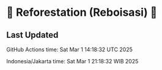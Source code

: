 
# 🌳 Reforestation (Reboisasi) 🌲

## Last Updated

GitHub Actions time: Sat Mar  1 14:18:32 UTC 2025

Indonesia/Jakarta time: Sat Mar  1 21:18:32 WIB 2025
